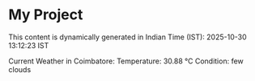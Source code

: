 # My Project

This content is dynamically generated in Indian Time (IST): 2025-10-30 13:12:23 IST


Current Weather in Coimbatore:
Temperature: 30.88 °C
Condition: few clouds
